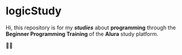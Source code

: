 # logicStudy

Hi, this repository is for my **_studies_** about **programming** through the **Beginner Programming Training** of the **Alura** study platform. 

👩‍💻
